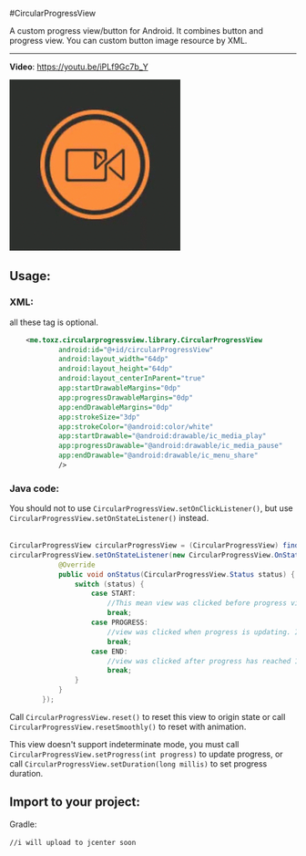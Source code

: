 #CircularProgressView

A custom progress view/button for Android. It combines button and progress view. You can custom button image resource by XML.

---

**Video**: https://youtu.be/iPLf9Gc7b_Y

![](https://github.com/a642500/CircularProgressView/blob/master/sample.gif)


## Usage:

### XML:

all these tag is optional.

```XML
    <me.toxz.circularprogressview.library.CircularProgressView
            android:id="@+id/circularProgressView"
            android:layout_width="64dp"
            android:layout_height="64dp"
            android:layout_centerInParent="true"
            app:startDrawableMargins="0dp"
            app:progressDrawableMargins="0dp"
            app:endDrawableMargins="0dp"
            app:strokeSize="3dp"
            app:strokeColor="@android:color/white"
            app:startDrawable="@android:drawable/ic_media_play"
            app:progressDrawable="@android:drawable/ic_media_pause"
            app:endDrawable="@android:drawable/ic_menu_share"
            />

```

### Java code:

You should not to use ```CircularProgressView.setOnClickListener()```, but use ```CircularProgressView.setOnStateListener()``` instead.

```Java

CircularProgressView circularProgressView = (CircularProgressView) findViewById(R.id.circularProgressView);
circularProgressView.setOnStateListener(new CircularProgressView.OnStatusListener() {
            @Override
            public void onStatus(CircularProgressView.Status status) {
                switch (status) {
                    case START:
                        //This mean view was clicked before progress view displays, and you should start do some thing cost time there.
                        break;
                    case PROGRESS:
                        //view was clicked when progress is updating. In most cases, you needn't to handle this status.
                        break;
                    case END:
                        //view was clicked after progress has reached 100%. You can reset view here.
                        break;
                }
            }
        });

```

Call ```CircularProgressView.reset()``` to reset this view to origin state or call ```CircularProgressView.resetSmoothly()``` to reset with animation.

This view doesn't support indeterminate mode, you must call ```CircularProgressView.setProgress(int progress)``` to update progress, or call ```CircularProgressView.setDuration(long millis)``` to set progress duration.

## Import to your project:

Gradle:

```//i will upload to jcenter soon```
